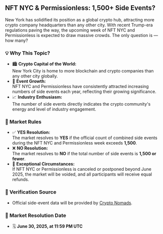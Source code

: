 ## NFT NYC & Permissionless: 1,500+ Side Events?

New York has solidified its position as a global crypto hub, attracting more crypto company headquarters than any other city. With recent Trump-era regulations paving the way, the upcoming week of NFT NYC and Permissionless is expected to draw massive crowds. The only question is — how many?


### 💡 Why This Topic?
- 🏙️ **Crypto Capital of the World:**  
  New York City is home to more blockchain and crypto companies than any other city globally.
- 🎉 **Event Growth:**  
  NFT NYC and Permissionless have consistently attracted increasing numbers of side events each year, reflecting their growing significance.
- 📈 **Industry Enthusiasm:**  
  The number of side events directly indicates the crypto community's energy and level of industry engagement.

### 📜 Market Rules
- ✅ **YES Resolution:**  
  The market resolves to **YES** if the official count of combined side events during the NFT NYC and Permissionless week exceeds **1,500**.
- ❌ **NO Resolution:**  
  The market resolves to **NO** if the total number of side events is **1,500 or fewer**.
- 🔄 **Exceptional Circumstances:**  
  If NFT NYC or Permissionless is canceled or postponed beyond June 2025, the market will be voided, and all participants will receive equal refunds.

### 🔗 Verification Source
- Official side-event data will be provided by [Crypto Nomads](https://cryptonomads.org/).

### 📅 Market Resolution Date
- 🗓️ **June 30, 2025, at 11:59 PM UTC**
